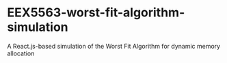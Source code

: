 # EEX5563-worst-fit-algorithm-simulation
A React.js-based simulation of the Worst Fit Algorithm for dynamic memory allocation
